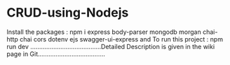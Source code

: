 # CRUD-using-Nodejs
Install the packages : npm i express body-parser mongodb morgan chai-http chai cors dotenv ejs swagger-ui-express and
To run this project : npm run dev
........................................Detailed Description is given in the wiki page in Git......................................
